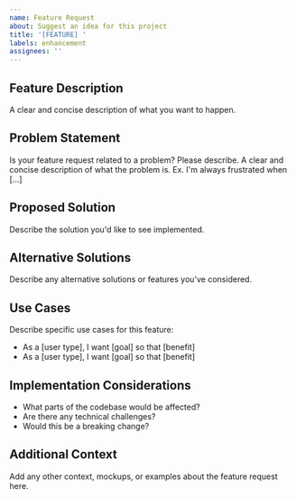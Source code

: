 ```yaml
---
name: Feature Request
about: Suggest an idea for this project
title: '[FEATURE] '
labels: enhancement
assignees: ''
---
```


## Feature Description
A clear and concise description of what you want to happen.

## Problem Statement
Is your feature request related to a problem? Please describe.
A clear and concise description of what the problem is. Ex. I'm always frustrated when [...]

## Proposed Solution
Describe the solution you'd like to see implemented.

## Alternative Solutions
Describe any alternative solutions or features you've considered.

## Use Cases
Describe specific use cases for this feature:
- As a [user type], I want [goal] so that [benefit]
- As a [user type], I want [goal] so that [benefit]

## Implementation Considerations
- What parts of the codebase would be affected?
- Are there any technical challenges?
- Would this be a breaking change?

## Additional Context
Add any other context, mockups, or examples about the feature request here.
